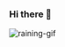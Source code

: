 ### Hi there 👋
<img src="https://github.com/luancmm/luancmm/assets/87887476/37f9e364-8760-4c62-af5a-b8d371dc7cc0" alt="raining-gif">


<!--
**luancmm/luancmm** is a ✨ _special_ ✨ repository because its `README.md` (this file) appears on your GitHub profile.

Here are some ideas to get you started:

- 🔭 I’m currently working on ...
- 🌱 I’m currently learning ...
- 👯 I’m looking to collaborate on ...
- 🤔 I’m looking for help with ...
- 💬 Ask me about ...
- 📫 How to reach me: ...
- 😄 Pronouns: ...
- ⚡ Fun fact: ...
-->
